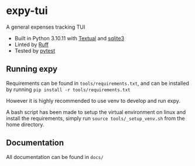 # expy-tui
A general expenses tracking TUI 
- Built in Python 3.10.11 with [Textual](https://github.com/Textualize/textual) and [sqlite3](https://docs.python.org/3/library/sqlite3.html)
- Linted by [Ruff](https://github.com/astral-sh/ruff)
- Tested by [pytest](https://github.com/pytest-dev/pytest)

## Running expy
Requirements can be found in `tools/requirements.txt`, and can be installed by running `pip install -r tools/requirements.txt`

However it is highly recommended to use venv to develop and run expy. 

A bash script has been made to setup the virtual environment on linux and install the requirements, simply run `source tools/_setup_venv.sh` from the home directory.

## Documentation
All documentation can be found in `docs/`